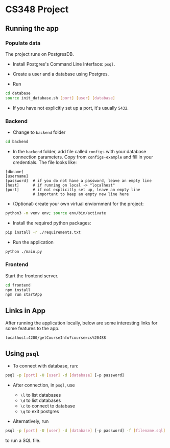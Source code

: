 # CS348 Project

## Running the app

### Populate data

The project runs on PostgresDB.

- Install Postgres's Command Line Interface: `psql`.

- Create a user and a database using Postgres.

- Run
```bash
cd database
source init_database.sh [port] [user] [database]
```

- If you have not explicitly set up a port, it's usually `5432`.

### Backend

- Change to `backend` folder
```bash
cd backend
```

- In the `backend` folder, add file called `configs` with your database connection parameters. Copy from `configs-example` and fill in your credentials. The file looks like:
```
[dbname]
[username]
[password]  # if you do not have a password, leave an empty line
[host]      # if running on local -> "localhost"
[port]      # if not explicitly set up, leave an empty line
            # important to keep an empty new line here
```

- (Optional) create your own virtual enviornment for the project:
```bash
python3 -m venv env; source env/bin/activate
```

- Install the required python packages:
```bash
pip install -r ./requirements.txt
```

- Run the application 
```bash
python ./main.py
```

### Frontend

Start the frontend server.

```bash
cd frontend
npm install
npm run startApp
```

## Links in App

After running the application locally, below are some interesting links for some features to the app.
```
localhost:4200/getCourseInfo?course=cs%20488
```

## Using `psql`
- To connect with database, run:
```bash
psql -p [port] -U [user] -d [database] [-p password]
```
  
- After connection, in `psql`, use
  - `\l` to list databases
  - `\d` to list databases
  - `\c` to connect to database
  - `\q` to exit postgres

- Alternatively, run
```bash
psql -p [port] -U [user] -d [database] [-p password] -f [filename.sql]
```
to run a SQL file.
